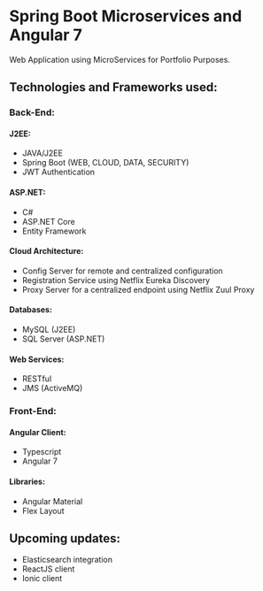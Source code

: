# Spring Boot Microservices and Angular 7
Web Application using MicroServices for Portfolio Purposes.

## Technologies and Frameworks used:

### Back-End:

#### J2EE: 
- JAVA/J2EE
- Spring Boot (WEB, CLOUD, DATA, SECURITY)
- JWT Authentication

#### ASP.NET:
- C#
- ASP.NET Core
- Entity Framework

#### Cloud Architecture:
- Config Server for remote and centralized configuration
- Registration Service using Netflix Eureka Discovery
- Proxy Server for a centralized endpoint using Netflix Zuul Proxy

#### Databases:
- MySQL (J2EE)
- SQL Server (ASP.NET)

#### Web Services:
- RESTful
- JMS (ActiveMQ)

### Front-End:

#### Angular Client:
- Typescript
- Angular 7

#### Libraries:
- Angular Material
- Flex Layout

## Upcoming updates:
- Elasticsearch integration
- ReactJS client
- Ionic client
